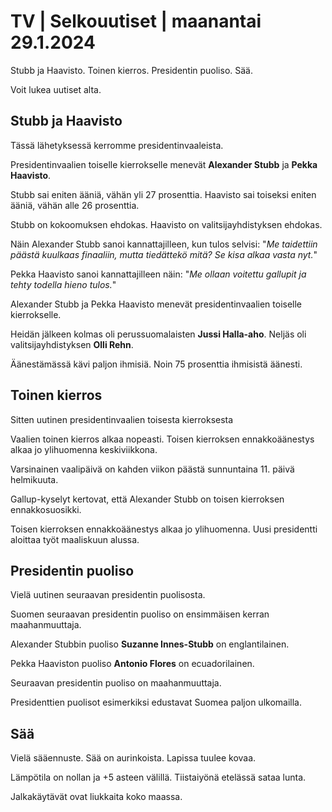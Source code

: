 TV \| Selkouutiset \| maanantai 29.1.2024
=========================================

Stubb ja Haavisto. Toinen kierros. Presidentin puoliso. Sää.

Voit lukea uutiset alta.

Stubb ja Haavisto
-----------------

Tässä lähetyksessä kerromme presidentinvaaleista.

Presidentinvaalien toiselle kierrokselle menevät **Alexander Stubb** ja **Pekka Haavisto**.

Stubb sai eniten ääniä, vähän yli 27 prosenttia. Haavisto sai toiseksi eniten ääniä, vähän alle 26 prosenttia.

Stubb on kokoomuksen ehdokas. Haavisto on valitsijayhdistyksen ehdokas.

Näin Alexander Stubb sanoi kannattajilleen, kun tulos selvisi: "*Me taidettiin päästä kuulkaas finaaliin, mutta tiedättekö mitä? Se kisa alkaa vasta nyt.*"

Pekka Haavisto sanoi kannattajilleen näin: "*Me ollaan voitettu gallupit ja tehty todella hieno tulos.*"

Alexander Stubb ja Pekka Haavisto menevät presidentinvaalien toiselle kierrokselle.

Heidän jälkeen kolmas oli perussuomalaisten **Jussi Halla-aho**. Neljäs oli valitsijayhdistyksen **Olli Rehn**.

Äänestämässä kävi paljon ihmisiä. Noin 75 prosenttia ihmisistä äänesti.

Toinen kierros
--------------

Sitten uutinen presidentinvaalien toisesta kierroksesta

Vaalien toinen kierros alkaa nopeasti. Toisen kierroksen ennakkoäänestys alkaa jo ylihuomenna keskiviikkona.

Varsinainen vaalipäivä on kahden viikon päästä sunnuntaina 11. päivä helmikuuta.

Gallup-kyselyt kertovat, että Alexander Stubb on toisen kierroksen ennakkosuosikki.

Toisen kierroksen ennakkoäänestys alkaa jo ylihuomenna. Uusi presidentti aloittaa työt maaliskuun alussa.

Presidentin puoliso
-------------------

Vielä uutinen seuraavan presidentin puolisosta.

Suomen seuraavan presidentin puoliso on ensimmäisen kerran maahanmuuttaja.

Alexander Stubbin puoliso **Suzanne Innes-Stubb** on englantilainen.

Pekka Haaviston puoliso **Antonio Flores** on ecuadorilainen.

Seuraavan presidentin puoliso on maahanmuuttaja.

Presidenttien puolisot esimerkiksi edustavat Suomea paljon ulkomailla.

Sää
---

Vielä sääennuste. Sää on aurinkoista. Lapissa tuulee kovaa.

Lämpötila on nollan ja +5 asteen välillä. Tiistaiyönä etelässä sataa lunta.

Jalkakäytävät ovat liukkaita koko maassa.

